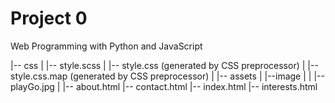 # Project 0

Web Programming with Python and JavaScript

|-- css
|    |-- style.scss
|    |-- style.css (generated by CSS preprocessor)
|    |-- style.css.map (generated by CSS preprocessor)
|
|-- assets
|    |--image
|    |    |-- playGo.jpg
|
|-- about.html
|-- contact.html
|-- index.html
|-- interests.html
